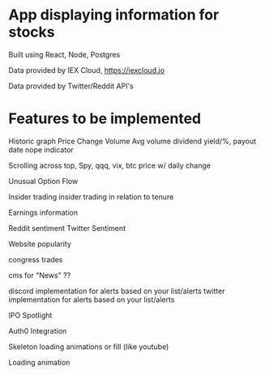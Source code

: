 # App displaying information for stocks

Built using React, Node, Postgres

Data provided by IEX Cloud, https://iexcloud.io

Data provided by Twitter/Reddit API's

# Features to be implemented

Historic graph
Price
Change
Volume
Avg volume
dividend yield/%, payout date
nope indicator

Scrolling across top, Spy, qqq, vix, btc price w/ daily change

Unusual Option Flow

Insider trading
insider trading in relation to tenure

Earnings information

Reddit sentiment
Twitter Sentiment

Website popularity

congress trades

cms for "News" ??

discord implementation for alerts based on your list/alerts
twitter implementation for alerts based on your list/alerts

IPO Spotlight

Auth0 Integration

Skeleton loading animations or fill (like youtube) 

Loading animation